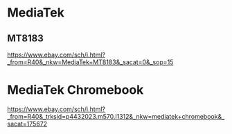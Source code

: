 # MediaTek
## MT8183
https://www.ebay.com/sch/i.html?_from=R40&_nkw=MediaTek+MT8183&_sacat=0&_sop=15


# MediaTek Chromebook
https://www.ebay.com/sch/i.html?_from=R40&_trksid=p4432023.m570.l1312&_nkw=mediatek+chromebook&_sacat=175672
